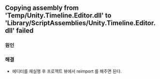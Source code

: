 Copying assembly from 'Temp/Unity.Timeline.Editor.dll' to 'Library/ScriptAssemblies/Unity.Timeline.Editor.dll' failed
-----
### 원인
### 해결
- 에디터를 재실행 후 프로젝트 뷰에서 reimport 를 해주면 된다.
